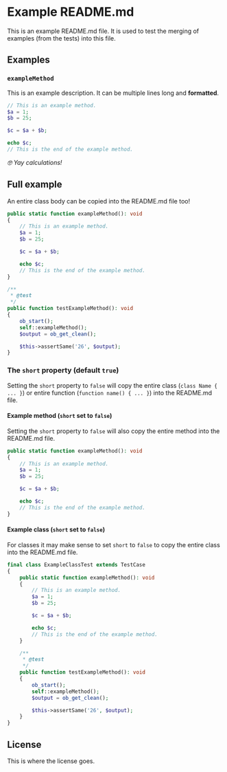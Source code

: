 # Example README.md

This is an example README.md file. It is used to test the merging of
examples (from the tests) into this file.

## Examples

### `exampleMethod`

This is an example description.
It can be multiple lines long and **formatted**.

<!-- #EXAMPLE_COPY_START = { "symbol": "\\Luttje\\ExampleTester\\Tests\\Fixtures\\ExampleClassTest::exampleMethod" } -->

```php
// This is an example method.
$a = 1;
$b = 25;

$c = $a + $b;

echo $c;
// This is the end of the example method.
```

<!-- #EXAMPLE_COPY_END -->

*🤓 Yay calculations!*

## Full example

An entire class body can be copied into the README.md file too!

<!-- #EXAMPLE_COPY_START = { "symbol": "\\Luttje\\ExampleTester\\Tests\\Fixtures\\ExampleClassTest" } -->

```php
public static function exampleMethod(): void
{
    // This is an example method.
    $a = 1;
    $b = 25;

    $c = $a + $b;

    echo $c;
    // This is the end of the example method.
}

/**
 * @test
 */
public function testExampleMethod(): void
{
    ob_start();
    self::exampleMethod();
    $output = ob_get_clean();

    $this->assertSame('26', $output);
}
```

<!-- #EXAMPLE_COPY_END -->

### The `short` property (default `true`)

Setting the `short` property to `false` will copy the entire class (`class Name { ... }`) or entire function (`function name() { ... }`) into the README.md file.

#### Example method (`short` set to `false`)

Setting the `short` property to `false` will also copy the entire method into the README.md file.

<!-- #EXAMPLE_COPY_START = { "symbol": "\\Luttje\\ExampleTester\\Tests\\Fixtures\\ExampleClassTest::exampleMethod", "short": false } -->

```php
public static function exampleMethod(): void
{
    // This is an example method.
    $a = 1;
    $b = 25;

    $c = $a + $b;

    echo $c;
    // This is the end of the example method.
}
```

<!-- #EXAMPLE_COPY_END -->

#### Example class (`short` set to `false`)

For classes it may make sense to set `short` to `false` to copy the entire class into the README.md file.

<!-- #EXAMPLE_COPY_START = { "symbol": "\\Luttje\\ExampleTester\\Tests\\Fixtures\\ExampleClassTest", "short": false } -->

```php
final class ExampleClassTest extends TestCase
{
    public static function exampleMethod(): void
    {
        // This is an example method.
        $a = 1;
        $b = 25;

        $c = $a + $b;

        echo $c;
        // This is the end of the example method.
    }

    /**
     * @test
     */
    public function testExampleMethod(): void
    {
        ob_start();
        self::exampleMethod();
        $output = ob_get_clean();

        $this->assertSame('26', $output);
    }
}
```

<!-- #EXAMPLE_COPY_END -->

## License

This is where the license goes.
